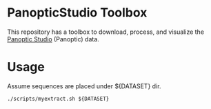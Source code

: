 # PanopticStudio Toolbox

This repository has a toolbox to download, process, and visualize the [Panoptic Studio](http://domedb.perception.cs.cmu.edu) (Panoptic) data.

# Usage

Assume sequences are placed under ${DATASET} dir.
```
./scripts/myextract.sh ${DATASET}
```